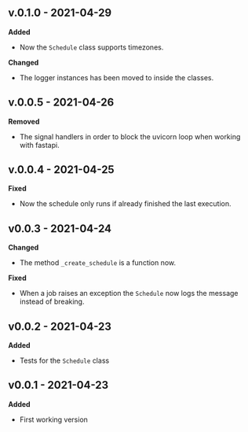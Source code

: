 ## v.0.1.0 - 2021-04-29

**Added**

 - Now the `Schedule` class supports timezones.

**Changed**

 - The logger instances has been moved to inside the classes.

## v.0.0.5 - 2021-04-26

**Removed**

 - The signal handlers in order to block the uvicorn loop when working with fastapi.

## v.0.0.4 - 2021-04-25

**Fixed**

 - Now the schedule only runs if already finished the last execution.

## v0.0.3 - 2021-04-24

**Changed**

 - The method `_create_schedule` is a function now.

**Fixed**

 - When a job raises an exception the `Schedule` now logs the message instead of breaking.

## v0.0.2 - 2021-04-23

**Added**

 - Tests for the `Schedule` class

## v0.0.1 - 2021-04-23

**Added**

 - First working version
